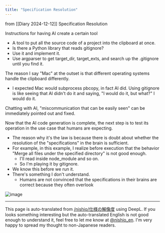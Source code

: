 ```yaml
---
title: "Specification Resolution"
---
```


from  [[Diary 2024-12-12]]
Specification Resolution

Instructions for having AI create a certain tool
- A tool to put all the source code of a project into the clipboard at once.
- Is there a Python library that reads gitignore?
- Use it and implement it.
- Use argparser to get target_dir, target_exts, and search up the .gitignore until you find it.

The reason I say "Mac" at the outset is that different operating systems handle the clipboard differently.
- I expected Mac would subprocess pbcopy, in fact AI did.
Using gitignore is like seeing that AI didn't do it and saying, "I would do it, but what?" I would do it.

Chatting with AI, "miscommunication that can be easily seen" can be immediately pointed out and fixed.

Now that the AI code generation is complete, the next step is to test its operation in the use case that humans are expecting.
- The reason why it's the law is because there is doubt about whether the resolution of the "specifications" in the brain is sufficient.
- For example, in this example, I realize before execution that the behavior "Merge all files under the specified directory" is not good enough.
    - I'll read inside node_module and so on.
    - So I'm playing it by gitignore.
- We know this before we run it.
- There's something I don't understand.
    - Humans are not convinced that the specifications in their brains are correct because they often overlook

![image](https://gyazo.com/3b7d4766878fab9dd3c0ba761a3974fb/thumb/1000)


---
This page is auto-translated from [/nishio/仕様の解像度](https://scrapbox.io/nishio/仕様の解像度) using DeepL. If you looks something interesting but the auto-translated English is not good enough to understand it, feel free to let me know at [@nishio_en](https://twitter.com/nishio_en). I'm very happy to spread my thought to non-Japanese readers.